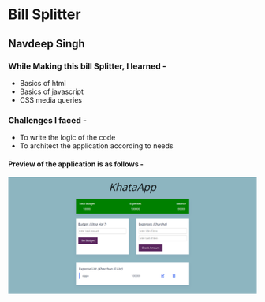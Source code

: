 # Bill Splitter

## Navdeep Singh

### While Making this bill Splitter, I learned -

- Basics of html
- Basics of javascript
- CSS media queries

### Challenges I faced -

- To write the logic of the code
- To architect the application according to needs

#### Preview of the application is as follows -

![KhataApp](./KhataApp.png)